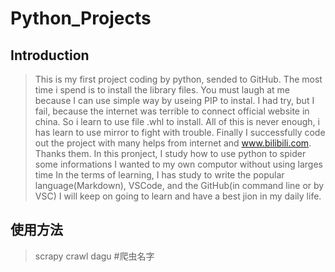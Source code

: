 # Python_Projects

## Introduction

> This is my first project coding by python, sended to GitHub.
> The most time i spend is to install the library files. You must laugh at me because I can use simple way by useing PIP to instal. I had try, but I fail, because the internet was terrible to connect official website in china. So i learn to use file .whl to install. All of this is never enough, i has learn to use mirror to fight with trouble. Finally I successfully code out the project with many helps from internet and www.bilibili.com. Thanks them.
> In this pronject, I study how to use python to spider some informations I wanted to my own computor without using larges time
> In the terms of learning, I has study to write the popular language(Markdown), VSCode, and the GitHub(in command line or by VSC)
> I will keep on going to learn and have a best jion in my daily life.

## 使用方法  

> scrapy crawl dagu #爬虫名字